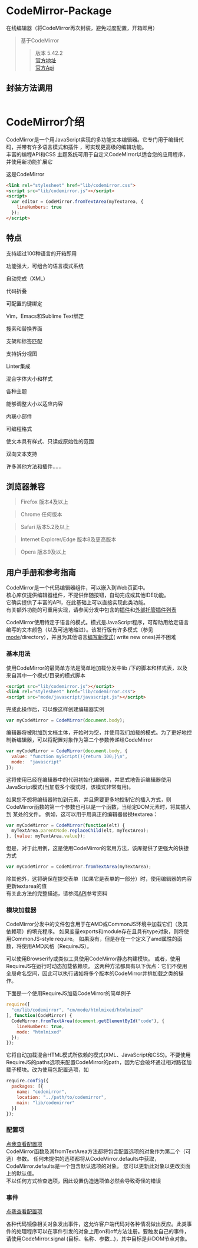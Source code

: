 # CodeMirror-Package
在线编辑器（将CodeMirror再次封装，避免过度配置，开箱即用）  
>基于CodeMirror
>>版本 5.42.2  
>>[官方地址](https://codemirror.net/)  
>>[官方Api](https://codemirror.net/doc/manual.html)


## 封装方法调用
```js
```

# CodeMirror介绍
CodeMirror是一个用JavaScript实现的多功能文本编辑器。它专门用于编辑代码，并带有许多语言模式和插件 ，可实现更高级的编辑功能。  
丰富的编程API和CSS 主题系统可用于自定义CodeMirror以适合您的应用程序，并使用新功能扩展它  

 这是CodeMirror   
```html
<link rel="stylesheet" href="lib/codemirror.css">
<script src="lib/codemirror.js"></script>
<script>
  var editor = CodeMirror.fromTextArea(myTextarea, {
    lineNumbers: true
  });
</script>
```
## 特点
 支持超过100种语言的开箱即用

功能强大，可组合的语言模式系统

自动完成（XML）

代码折叠

可配置的键绑定

Vim，Emacs和Sublime Text绑定

搜索和替换界面

支架和标签匹配

支持拆分视图

Linter集成

混合字体大小和样式

各种主题

能够调整大小以适应内容

内联小部件

可编程格式

使文本具有样式、只读或原始性的范围

双向文本支持

许多其他方法和插件......  

## 浏览器兼容
>Firefox	版本4及以上  

>Chrome	任何版本  

>Safari	版本5.2及以上  

>Internet Explorer/Edge  版本8及更高版本  

>Opera	版本9及以上

## 用户手册和参考指南
 CodeMirror是一个代码编辑器组件，可以嵌入到Web页面中。  
 核心库仅提供编辑器组件，不提供伴随按钮，自动完成或其他IDE功能。   
 它确实提供了丰富的API，在此基础上可以直接实现此类功能。   
 有关额外功能的可重用实现，请参阅分发中包含的[插件](https://codemirror.net/doc/manual.html#addons)和[外部托管插件列表](https://github.com/codemirror/CodeMirror/wiki/CodeMirror-addons)  
 
 CodeMirror使用特定于语言的模式。模式是JavaScript程序，可帮助用给定语言编写的文本颜色（以及可选地缩进）。该发行版有许多模式（参见 [mode](https://codemirror.net/mode/)/directory），并且为其他语言[编写新模式](https://codemirror.net/doc/manual.html#modeapi)( write new ones)并不困难  
### 基本用法
使用CodeMirror的最简单方法是简单地加载分发中lib /下的脚本和样式表，以及来自其中一个模式/目录的模式脚本  
```html
<script src="lib/codemirror.js"></script>
<link rel="stylesheet" href="lib/codemirror.css">
<script src="mode/javascript/javascript.js"></script>
```  
完成此操作后，可以像这样创建编辑器实例  
```js
var myCodeMirror = CodeMirror(document.body);
```
编辑器将被附加到文档主体，开始时为空，并使用我们加载的模式。为了更好地控制新编辑器，可以将配置对象作为第二个参数传递给CodeMirror  
```js
var myCodeMirror = CodeMirror(document.body, {
  value: "function myScript(){return 100;}\n",
  mode:  "javascript"
});
```
这将使用已经在编辑器中的代码初始化编辑器，并显式地告诉编辑器使用JavaScript模式(当加载多个模式时，该模式非常有用)。  


如果您不想将编辑器附加到元素，并且需要更多地控制它的插入方式，则CodeMirror函数的第一个参数也可以是一个函数，当给定DOM元素时，将其插入到 某处的文件。 例如，这可以用于用真正的编辑器替换textarea：  
```js
var myCodeMirror = CodeMirror(function(elt) {
  myTextArea.parentNode.replaceChild(elt, myTextArea);
}, {value: myTextArea.value});
```  
但是，对于此用例，这是使用CodeMirror的常用方法，该库提供了更强大的快捷方式  
```js
var myCodeMirror = CodeMirror.fromTextArea(myTextArea);
```  
除其他外，这将确保在提交表单（如果它是表单的一部分）时，使用编辑器的内容更新textarea的值  
有关此方法的完整描述，请参阅[API](https://codemirror.net/doc/manual.html#fromTextArea)参考资料  

### 模块加载器
CodeMirror分发中的文件包含用于在AMD或CommonJS环境中加载它们（及其依赖项）的填充程序。 如果变量exports和module存在且具有type对象，则将使用CommonJS-style require。 如果没有，但是存在一个定义了amd属性的函数，将使用AMD风格（RequireJS）。  

可以使用Browserify或类似工具使用CodeMirror静态构建模块。 或者，使用RequireJS在运行时动态加载依赖项。 这两种方法都具有以下优点：它们不使用全局命名空间，因此可以执行诸如将多个版本的CodeMirror并排加载之类的操作。  


下面是一个使用RequireJS加载CodeMirror的简单例子  
```js
require([
  "cm/lib/codemirror", "cm/mode/htmlmixed/htmlmixed"
], function(CodeMirror) {
  CodeMirror.fromTextArea(document.getElementById("code"), {
    lineNumbers: true,
    mode: "htmlmixed"
  });
});
```  
它将自动加载混合HTML模式所依赖的模式(XML、JavaScript和CSS)。不要使用RequireJS的paths选项来配置CodeMirror的path，因为它会破坏通过相对路径加载子模块。改为使用包配置选项，如  
```js
require.config({
  packages: [{
    name: "codemirror",
    location: "../path/to/codemirror",
    main: "lib/codemirror"
  }]
});
```  

### 配置项

[点我查看配置项](./configuration.md)  
CodeMirror函数及其fromTextArea方法都将包含配置选项的对象作为第二个（可选）参数。 任何未提供的选项都将从CodeMirror.defaults中获取，CodeMirror.defaults是一个包含默认选项的对象。 您可以更新此对象以更改页面上的默认值。  
不以任何方式检查选项，因此设置伪造选项值必然会导致奇怪的错误


### 事件
[点我查看配置项](./events.md)  

各种代码镜像相关对象发出事件，这允许客户端代码对各种情况做出反应。此类事件的处理程序可以在事件引发的对象上用on和off方法注册。要触发自己的事件，请使用CodeMirror.signal (目标、名称、参数...)，其中目标是非DOM节点对象。  

